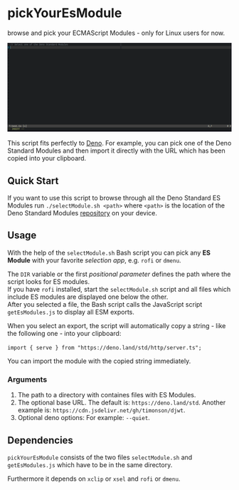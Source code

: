 # pickYourEsModule

browse and pick your ECMAScript Modules - only for Linux users for now.

![](./2019-10-03T15:08:08+02:00_1307x518.gif)

This script fits perfectly to [Deno](https://deno.land/). For example, you can
pick one of the Deno Standard Modules and then import it directly with the URL
which has been copied into your clipboard.

## Quick Start

If you want to use this script to browse through all the Deno Standard ES
Modules run `./selectModule.sh <path>` where `<path>` is the location of the
Deno Standard Modules
[repository](https://github.com/denoland/deno/tree/master/std/) on your device.

## Usage

With the help of the `selectModule.sh` Bash script you can pick any **ES
Module** with your favorite _selection app_, e.g. `rofi` or `dmenu`.

The `DIR` variable or the first _positional parameter_ defines the path where
the script looks for ES modules.  
If you have `rofi` installed, start the `selectModule.sh` script and all files
which include ES modules are displayed one below the other.  
After you selected a file, the Bash script calls the JavaScript script
`getEsModules.js` to display all ESM exports.

When you select an export, the script will automatically copy a string - like
the following one - into your clipboard:

`import { serve } from "https://deno.land/std/http/server.ts";`

You can import the module with the copied string immediately.

### Arguments

1. The path to a directory with containes files with ES Modules.
2. The optional base URL. The default is: `https://deno.land/std`. Another example is: `https://cdn.jsdelivr.net/gh/timonson/djwt`.
3. Optional deno options: For example: `--quiet`.

## Dependencies

`pickYourEsModule` consists of the two files `selectModule.sh` and
`getEsModules.js` which have to be in the same directory.

Furthermore it depends on `xclip` or `xsel` and `rofi` or `dmenu`.
